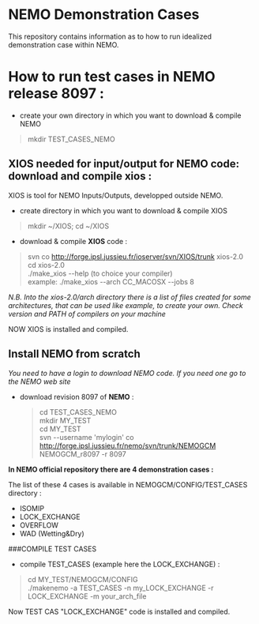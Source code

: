 
# NEMO Demonstration Cases

This repository contains information as to how to run idealized demonstration case within NEMO.


# How to run test cases in NEMO release 8097 :

* create your own directory in which you want to download & compile NEMO

> mkdir TEST\_CASES_NEMO 

## XIOS needed for input/output for NEMO code: download and compile xios :
 
XIOS is tool for NEMO Inputs/Outputs, developped outside NEMO. 

* create directory in which you want to download & compile XIOS
 
> mkdir ~/XIOS; cd ~/XIOS
  
* download & compile **XIOS** code : 
 
> svn co http://forge.ipsl.jussieu.fr/ioserver/svn/XIOS/trunk xios-2.0
<br> cd xios-2.0
<br> ./make\_xios --help  (to choice your compiler)
<br> example: ./make\_xios --arch CC_MACOSX --jobs 8
  
<i> N.B. Into the xios-2.0/arch directory there is a list of files created for some architectures, that can be used like example, to create your own. Check version and PATH of compilers on your machine</i>

NOW XIOS is installed and compiled.

## Install NEMO from scratch
<i> You need to have a login to download NEMO code. If you need one go to the NEMO web site</i>

* download revision 8097 of **NEMO** : 

  > cd TEST\_CASES\_NEMO
 <br> mkdir MY\_TEST 
 <br> cd MY\_TEST 
 <br> svn --username 'mylogin' co http://forge.ipsl.jussieu.fr/nemo/svn/trunk/NEMOGCM NEMOGCM_r8097 -r 8097


<b>In NEMO official repository there are 4 demonstration cases : </b>

The list of these 4 cases is available in NEMOGCM/CONFIG/TEST_CASES directory :

- ISOMIP
- LOCK_EXCHANGE
- OVERFLOW
- WAD (Wetting&Dry)
 
 
###COMPILE TEST CASES 
 
* compile TEST\_CASES (example here the LOCK_EXCHANGE) : 

 > cd MY\_TEST/NEMOGCM/CONFIG
 <br> ./makenemo -a TEST_CASES -n my\_LOCK\_EXCHANGE -r LOCK\_EXCHANGE -m your\_arch\_file
  

Now TEST CAS "LOCK_EXCHANGE" code is installed and compiled. 